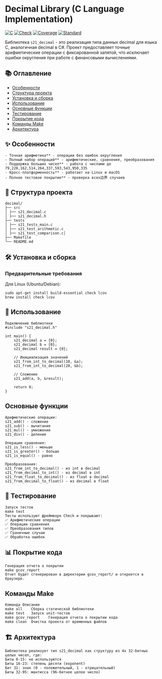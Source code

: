 # Decimal Library (C Language Implementation)

[![C](https://img.shields.io/badge/Language-C-blue.svg)](https://en.wikipedia.org/wiki/C_(programming_language))
[![Check](https://img.shields.io/badge/Testing-Check%20Framework-red.svg)](https://libcheck.github.io/check/)
[![Coverage](https://img.shields.io/badge/Coverage-lcov-green.svg)](http://ltp.sourceforge.net/coverage/lcov.php)
[![Standard](https://img.shields.io/badge/Coding%20Standard-C11-yellow.svg)](https://en.wikipedia.org/wiki/C11_(C_standard_revision))

Библиотека `s21_decimal` - это реализация типа данных decimal для языка C, аналогичная decimal в C#. Проект предоставляет точные арифметические операции с фиксированной запятой, что исключает ошибки округления при работе с финансовыми вычислениями.

## 📚 Оглавление

- [Особенности](#-особенности)
- [Структура проекта](#-структура-проекта)
- [Установка и сборка](#-установка-и-сборка)
- [Использование](#-использование)
- [Основные функции](#основные-функции)
- [Тестирование](#-тестирование)
- [Покрытие кода](#-покрытие-кода)
- [Команды Make](#команды-make)
- [Архитектура](#-архитектура)

## ✨ Особенности
```
- Точная арифметика** - операции без ошибок округления
- Полный набор операций** - арифметические, сравнения, преобразования
- Поддержка больших чисел** - работа с числами до 79,228,162,514,264,337,593,543,950,335
- Кросс-платформенность** - работает на Linux и macOS
- Полное тестовое покрытие** - проверка всех边界 случаев
```
## 📁 Структура проекта
```
decimal/
├── src
│ ├── s21_decimal.c
│ ├── s21_decimal.h
├── tests
│ ├── s21_tests_main.c
│ ├── s21_test_arithmetic.c
│ ├── s21_test_comparison.c│ 
├── Makefile
└── README.md
```

## 🛠 Установка и сборка

### Предварительные требования

Для Linux (Ubuntu/Debian):
```
sudo apt-get install build-essential check lcov
brew install check lcov
```
## 📖 Использование
```
Подключение библиотеки
#include "s21_decimal.h"

int main() {
    s21_decimal a = {0};
    s21_decimal b = {0};
    s21_decimal result = {0};
    
    // Инициализация значений
    s21_from_int_to_decimal(10, &a);
    s21_from_int_to_decimal(20, &b);
    
    // Сложение
    s21_add(a, b, &result);
    
    return 0;
}
```
## Основные функции
```
Арифметические операции:
s21_add() - сложение
s21_sub() - вычитание
s21_mul() - умножение
s21_div() - деление

Операции сравнения:
s21_is_less() - меньше
s21_is_greater() - больше
s21_is_equal() - равно

Преобразования:
s21_from_int_to_decimal() - из int в decimal
s21_from_decimal_to_int() - из decimal в int
s21_from_float_to_decimal() - из float в decimal
s21_from_decimal_to_float() - из decimal в float
```
## 🧪 Тестирование
```
Запуск тестов
make test
Тесты используют фреймворк Check и покрывают:
✅ Арифметические операции
✅ Операции сравнения
✅ Преобразования типов
✅ Граничные случаи
✅ Обработка ошибок
```

## 📊 Покрытие кода
```
Генерация отчета о покрытии
make gcov_report
Отчет будет сгенерирован в директории gcov_report/ и откроется в браузере.
```
## Команды Make
```
Команда	Описание
make all	Сборка статической библиотеки
make test	Запуск unit-тестов
make gcov_report	Генерация отчета о покрытии кода
make clean	Очистка проекта от временных файлов
```
## 🏗 Архитектура
```
Библиотека реализует тип s21_decimal как структуру из 4х 32-битных целых чисел, где:
Биты 0-15: не используются
Биты 16-23: степень десяти (exponent)
Бит 31: знак (0 - положительный, 1 - отрицательный)
Биты 32-95: мантисса (96-битное целое число)
```
